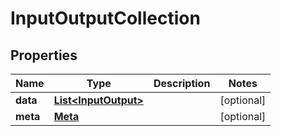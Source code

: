 
# InputOutputCollection

## Properties
Name | Type | Description | Notes
------------ | ------------- | ------------- | -------------
**data** | [**List&lt;InputOutput&gt;**](InputOutput.md) |  |  [optional]
**meta** | [**Meta**](Meta.md) |  |  [optional]



